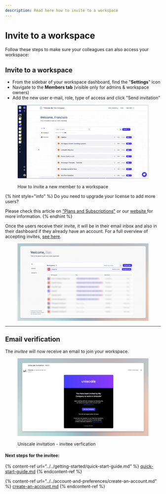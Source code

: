 ```yaml
---
description: Read here how to invite to a workspace
---
```


# Invite to a workspace

Follow these steps to make sure your colleagues can also access your workspace:

## Invite to a workspace

* From the sidebar of your workspace dashboard, find the "**Settings**" icon
* Navigate to the **Members tab** (visible only for admins & workspace owners)
* Add the new user e-mail, role, type of access and click "Send invitation"

<figure><img src="../../.gitbook/assets/CleanShot 2024-05-24 at 07.34.41.gif" alt=""><figcaption><p>How to invite a new member to a workspace</p></figcaption></figure>

{% hint style="info" %}
Do you need to upgrade your license to add more users?&#x20;

Please check this article on ["Plans and Subscriptions"](../../manage-billing-payments-and-plans/plans-and-subscriptions.md) or our [website ](https://www.uniscale.com/)for more information.
{% endhint %}



Once the users receive their invite, it will be in their email inbox and also in their dashboard if they already have an account. For a full overview of accepting invites, [see here](invite-to-a-workspace.md).

<figure><img src="../../.gitbook/assets/CleanShot 2024-04-22 at 11.41.33.png" alt=""><figcaption></figcaption></figure>

***

## Email verification

The _invitee_ will now receive an email to join your workspace.&#x20;

<figure><img src="../../.gitbook/assets/CleanShot 2024-03-18 at 15.26.32.png" alt=""><figcaption><p>Uniscale invitation - invitee verfication</p></figcaption></figure>

#### **Next steps for the invitee:**&#x20;

{% content-ref url="../../getting-started/quick-start-guide.md" %}
[quick-start-guide.md](../../getting-started/quick-start-guide.md)
{% endcontent-ref %}

{% content-ref url="../../account-and-preferences/create-an-account.md" %}
[create-an-account.md](../../account-and-preferences/create-an-account.md)
{% endcontent-ref %}
